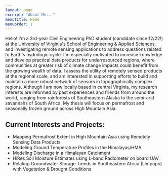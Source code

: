 ```yaml
---
layout: page
excerpt: "About Me..."
menutitle: Home
menuorder: 1
---
```


Hello! I'm a 3rd-year Civil Engineering PhD student (candidate since 12/22!) at the University of Virginia's School of Engineering & Applied Sciences, and investigating remote sensing applications to address questions related to Earth's hydrologic cycle. I'm especially motivated to increase knowledge and develop practical data products for underresourced regions, where communities at greater risk of climate change impacts could benefit from the growing wealth of data. I assess the utility of remotely sensed products at the regional scale, and am interested in supporting efforts to build and maintain a more robust network of sensors in topographically complex regions. Although I am now locally based in central Virginia, my research interests are informed by past experiences and friends from around the world, ranging from rainforests of Southeastern Alaska to the semi-arid savannahs of South Africa. My thesis will focus on permafrost and seasonally frozen ground across High Mountain Asia.

## Current Interests and Projects:

- Mapping Permafrost Extent in High Mountain Asia using Remotely Sensing Data Products
- Modeling Ground Temperature Profiles in the Himalayas/HMA
- Modeling Discharge in a Himalayan Catchment
- HiRes Soil Moisture Estimates using L-band Radiometer on board UAV
- Relating Groundwater Storage Trends in Southeastern Africa (Limpopo) with Vegetation & Drought Conditions
